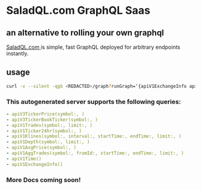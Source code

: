 # SaladQL.com GraphQL Saas
## an alternative to rolling your own graphql

[SaladQL.com ](https://saladql.com) is simple, fast GraphQL deployed
for arbitrary endpoints instantly.

## usage
```bash
curl -v --silent -qgk <REDACTED>/graph?runGraph=‘{apiV1ExchangeInfo apiV1Time}’
```

### This autogenerated server supports the following queries:
```yaml
- apiV3TickerPrice(symbol:, )
- apiV3TickerBookTicker(symbol:, )
- apiV1Trades(symbol:, limit:, )
- apiV1Ticker24hr(symbol:, )
- apiV1Klines(symbol:, interval:, startTime:, endTime:, limit:, )
- apiV1Depth(symbol:, limit:, )
- apiV1AvgPrice(symbol:, )
- apiV1AggTrades(symbol:, fromId:, startTime:, endTime:, limit:, )
- apiV1Time()
- apiV1ExchangeInfo()

```


### More Docs coming soon!
